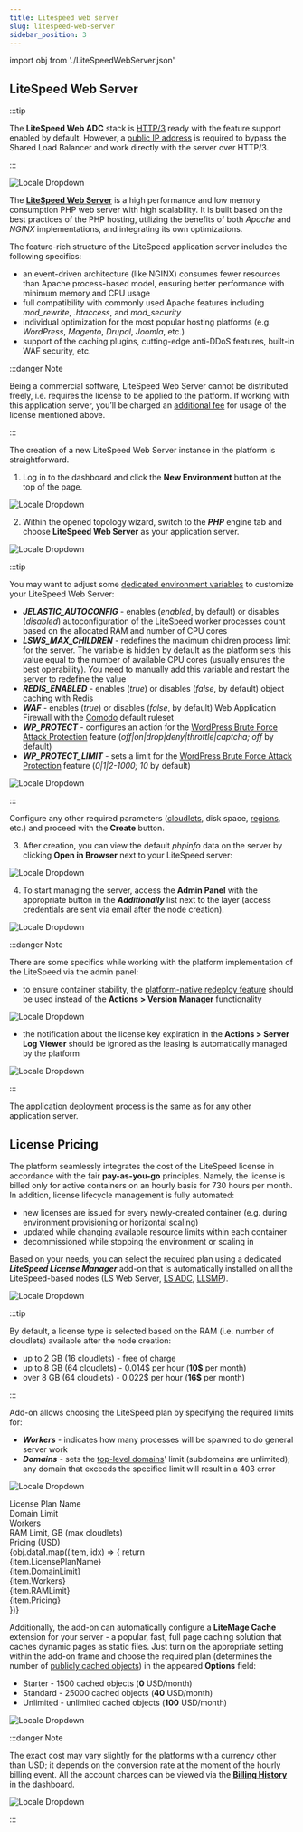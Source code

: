 ```yaml
---
title: Litespeed web server
slug: litespeed-web-server
sidebar_position: 3
---
```


import obj from './LiteSpeedWebServer.json'

## LiteSpeed Web Server

:::tip

The **LiteSpeed Web ADC** stack is [HTTP/3](https://cloudmydc.com/) ready with the feature support enabled by default. However, a [public IP address](https://cloudmydc.com/) is required to bypass the Shared Load Balancer and work directly with the server over HTTP/3.

:::

<div style={{
    display: 'grid',
    gridTemplateColumns: '0.15fr 1fr',
    gap: '10px'
}}>
<div>
<div style={{
    display: 'flex',
    alignItems: 'center',
    justifyContent: 'cetner',
}}>

![Locale Dropdown](./img/LiteSpeedWebServer/01-litespeed-web-server-logo.png)

</div>
</div>
<div>

The [**LiteSpeed Web Server**](https://cloudmydc.com/) is a high performance and low memory consumption PHP web server with high scalability. It is built based on the best practices of the PHP hosting, utilizing the benefits of both _Apache_ and _NGINX_ implementations, and integrating its own optimizations.

The feature-rich structure of the LiteSpeed application server includes the following specifics:

</div>
</div>

- an event-driven architecture (like NGINX) consumes fewer resources than Apache process-based model, ensuring better performance with minimum memory and CPU usage
- full compatibility with commonly used Apache features including _mod_rewrite_, _.htaccess_, and _mod_security_
- individual optimization for the most popular hosting platforms (e.g. _WordPress_, _Magento_, _Drupal_, _Joomla_, etc.)
- support of the caching plugins, cutting-edge anti-DDoS features, built-in WAF security, etc.

:::danger Note

Being a commercial software, LiteSpeed Web Server cannot be distributed freely, i.e. requires the license to be applied to the platform. If working with this application server, you’ll be charged an [additional fee](https://cloudmydc.com/) for usage of the license mentioned above.

:::

The creation of a new LiteSpeed Web Server instance in the platform is straightforward.

1. Log in to the dashboard and click the **New Environment** button at the top of the page.

<div style={{
    display:'flex',
    justifyContent: 'center',
    margin: '0 0 1rem 0'
}}>

![Locale Dropdown](./img/LiteSpeedWebServer/02-new-environment-button.png)

</div>

2. Within the opened topology wizard, switch to the **_PHP_** engine tab and choose **LiteSpeed Web Server** as your application server.

<div style={{
    display:'flex',
    justifyContent: 'center',
    margin: '0 0 1rem 0'
}}>

![Locale Dropdown](./img/LiteSpeedWebServer/03-litespeed-application-server-wizard.png)

</div>

:::tip

You may want to adjust some [dedicated environment variables](https://cloudmydc.com/) to customize your LiteSpeed Web Server:

- **_JELASTIC_AUTOCONFIG_** - enables (_enabled_, by default) or disables (_disabled_) autoconfiguration of the LiteSpeed worker processes count based on the allocated RAM and number of CPU cores
- **_LSWS_MAX_CHILDREN_** - redefines the maximum children process limit for the server. The variable is hidden by default as the platform sets this value equal to the number of available CPU cores (usually ensures the best operability). You need to manually add this variable and restart the server to redefine the value
- **_REDIS_ENABLED_** - enables (_true_) or disables (_false_, by default) object caching with Redis
- **_WAF_** - enables (_true_) or disables (_false_, by default) Web Application Firewall with the [Comodo](https://cloudmydc.com/) default ruleset
- **_WP_PROTECT_** - configures an action for the [WordPress Brute Force Attack Protection](https://cloudmydc.com/) feature (_off|on|drop|deny|throttle|captcha; off_ by default)
- **_WP_PROTECT_LIMIT_** - sets a limit for the [WordPress Brute Force Attack Protection](https://cloudmydc.com/) feature (_0|1|2-1000; 10_ by default)

<div style={{
    display:'flex',
    justifyContent: 'center',
    margin: '0 0 1rem 0'
}}>

![Locale Dropdown](./img/LiteSpeedWebServer/04-litespeed-variables.png)

</div>

:::

Configure any other required parameters ([cloudlets](/docs/platform-overview/cloudlet), disk space, [regions](https://cloudmydc.com/), etc.) and proceed with the **Create** button.

3. After creation, you can view the default _phpinfo_ data on the server by clicking **Open in Browser** next to your LiteSpeed server:

<div style={{
    display:'flex',
    justifyContent: 'center',
    margin: '0 0 1rem 0'
}}>

![Locale Dropdown](./img/LiteSpeedWebServer/05-litespeed-open-in-browser.png)

</div>

4. To start managing the server, access the **Admin Panel** with the appropriate button in the **_Additionally_** list next to the layer (access credentials are sent via email after the node creation).

<div style={{
    display:'flex',
    justifyContent: 'center',
    margin: '0 0 1rem 0'
}}>

![Locale Dropdown](./img/LiteSpeedWebServer/06-litespeed-admin-panel.png)

</div>

:::danger Note

There are some specifics while working with the platform implementation of the LiteSpeed via the admin panel:

- to ensure container stability, the [platform-native redeploy feature](https://cloudmydc.com/) should be used instead of the **Actions > Version Manager** functionality

<div style={{
    display:'flex',
    justifyContent: 'center',
    margin: '0 0 1rem 0'
}}>

![Locale Dropdown](./img/LiteSpeedWebServer/07-litespeed-version-management.png)

</div>

- the notification about the license key expiration in the **Actions > Server Log Viewer** should be ignored as the leasing is automatically managed by the platform

<div style={{
    display:'flex',
    justifyContent: 'center',
    margin: '0 0 1rem 0'
}}>

![Locale Dropdown](./img/LiteSpeedWebServer/08-litespeed-license-key-expiration-notice.png)

</div>

:::

The application [deployment](https://cloudmydc.com/) process is the same as for any other application server.

## License Pricing

The platform seamlessly integrates the cost of the LiteSpeed license in accordance with the fair **pay-as-you-go** principles. Namely, the license is billed only for active containers on an hourly basis for 730 hours per month. In addition, license lifecycle management is fully automated:

- new licenses are issued for every newly-created container (e.g. during environment provisioning or horizontal scaling)
- updated while changing available resource limits within each container
- decommissioned while stopping the environment or scaling in

Based on your needs, you can select the required plan using a dedicated **_LiteSpeed License Manager_** add-on that is automatically installed on all the LiteSpeed-based nodes (LS Web Server, [LS ADC](https://cloudmydc.com/), [LLSMP](https://cloudmydc.com/)).

<div style={{
    display:'flex',
    justifyContent: 'center',
    margin: '0 0 1rem 0'
}}>

![Locale Dropdown](./img/LiteSpeedWebServer/09-litespeed-license-manager.png)

</div>

:::tip

By default, a license type is selected based on the RAM (i.e. number of cloudlets) available after the node creation:

- up to 2 GB (16 cloudlets) - free of charge
- up to 8 GB (64 cloudlets) - 0.014$ per hour (**10$** per month)
- over 8 GB (64 cloudlets) - 0.022$ per hour (**16$** per month)

:::

Add-on allows choosing the LiteSpeed plan by specifying the required limits for:

- **_Workers_** - indicates how many processes will be spawned to do general server work
- **_Domains_** - sets the [top-level domains](https://cloudmydc.com/)' limit (subdomains are unlimited); any domain that exceeds the specified limit will result in a 403 error

<div style={{
    display:'flex',
    justifyContent: 'center',
    margin: '0 0 1rem 0'
}}>

![Locale Dropdown](./img/LiteSpeedWebServer/10-configure-litespeed-license.png)

</div>

<div style={{
        width: '100%',
        margin: '0 0 5rem 0',
        borderRadius: '7px',
        overflow: 'hidden',
    }} >
    <div>
        <div style={{
            width: '100%',
            height: 'auto',
            border: '1px solid var(--ifm-toc-border-color)',
            display: 'grid', 
            fontWeight: '500',
            color: 'var(--table-color-primary)',
            background: 'var(--table-bg-primary-t2)', 
            gridTemplateColumns: '1fr 1fr 1fr 1fr 1fr',
            overflow: 'hidden',
        }}>
            <div style={{
                display: 'flex', 
                alignItems: 'center', 
                justifyContent: 'center',
                padding: '20px',
                wordBreak: 'break-word',
                borderRight: '1px solid var(--ifm-toc-border-color)',
            }}>
                License Plan Name
            </div>
            <div style={{
                display: 'flex', 
                alignItems: 'center', 
                justifyContent: 'center',
                padding: '20px',
                borderRight: '1px solid var(--ifm-toc-border-color)',
                wordBreak: 'break-word'
            }}>
               Domain Limit
            </div>
            <div style={{
                display: 'flex', 
                alignItems: 'center', 
                justifyContent: 'center',
                padding: '20px',
                borderRight: '1px solid var(--ifm-toc-border-color)',
                wordBreak: 'break-word'
            }}>
               Workers
            </div> 
            <div style={{
                display: 'flex', 
                alignItems: 'center', 
                justifyContent: 'center',
                padding: '20px',
                borderRight: '1px solid var(--ifm-toc-border-color)',
                wordBreak: 'break-word'
            }}>
               RAM Limit, GB
(max cloudlets)
            </div> 
            <div style={{
                display: 'flex', 
                alignItems: 'center', 
                justifyContent: 'center',
                padding: '20px',
                borderRight: '1px solid var(--ifm-toc-border-color)',
                wordBreak: 'break-word'
            }}>
              Pricing (USD)
            </div> 
        </div>
        {obj.data1.map((item, idx) => {
          return <div key={idx} style={{
            width: '100%',
            height: 'auto',
            border: '1px solid var(--ifm-toc-border-color)',
            display: 'grid', 
         gridTemplateColumns: '1fr 1fr 1fr 1fr 1fr',
            fontWeight: '400',
        }}>
            <div style={{
                padding: '20px',
                borderRight: '1px solid var(--ifm-toc-border-color)',
                background: 'var(--table-bg-primary-t1)',
                display: 'flex', 
                alignItems: 'center', 
                justifyContent: 'flex-start',
                wordBreak: 'break-all',
                padding: '20px',
            }}>
                {item.LicensePlanName}
            </div>
            <div style={{
                padding: '20px',
                wordBreak: 'break-all'
            }}>
                {item.DomainLimit}
            </div>
            <div style={{
                wordBreak: 'break-all',
                 padding: '20px',
            }}>
                {item.Workers}
            </div>
            <div style={{
                wordBreak: 'break-all',
                 padding: '20px',
            }}>
                {item.RAMLimit}
            </div>
            <div style={{
                wordBreak: 'break-all',
                 padding: '20px',
            }}>
                {item.Pricing}
            </div>
        </div> 
        })}
    </div> 
</div>

Additionally, the add-on can automatically configure a **LiteMage Cache** extension for your server - a popular, fast, full page caching solution that caches dynamic pages as static files. Just turn on the appropriate setting within the add-on frame and choose the required plan (determines the number of [publicly cached objects](https://cloudmydc.com/)) in the appeared **Options** field:

- Starter - 1500 cached objects (**0** USD/month)
- Standard - 25000 cached objects (**40** USD/month)
- Unlimited - unlimited cached objects (**100** USD/month)

<div style={{
    display:'flex',
    justifyContent: 'center',
    margin: '0 0 1rem 0'
}}>

![Locale Dropdown](./img/LiteSpeedWebServer/11-litemage-cache-for-litespeed.png)

</div>

:::danger Note

The exact cost may vary slightly for the platforms with a currency other than USD; it depends on the conversion rate at the moment of the hourly billing event. All the account charges can be viewed via the [**Billing History**](https://cloudmydc.com/) in the dashboard.

<div style={{
    display:'flex',
    justifyContent: 'center',
    margin: '0 0 1rem 0'
}}>

![Locale Dropdown](./img/LiteSpeedWebServer/12-litespeed-license-in-billing-history.png)

</div>

:::
